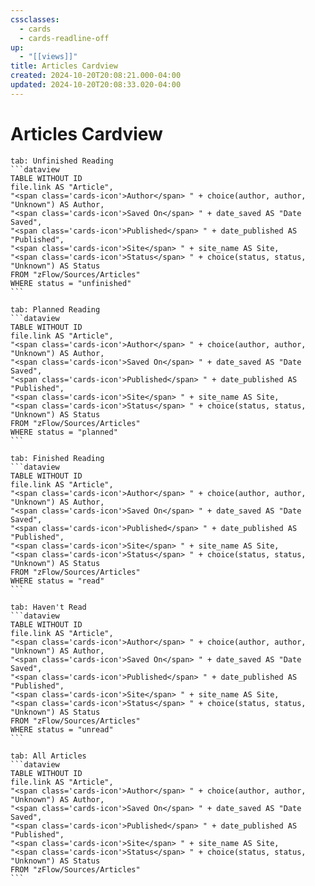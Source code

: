 ```yaml
---
cssclasses:
  - cards
  - cards-readline-off
up:
  - "[[views]]"
title: Articles Cardview
created: 2024-10-20T20:08:21.000-04:00
updated: 2024-10-20T20:08:33.020-04:00
---
```

# Articles Cardview

````tabs
tab: Unfinished Reading
```dataview
TABLE WITHOUT ID
file.link AS "Article",
"<span class='cards-icon'>Author</span> " + choice(author, author, "Unknown") AS Author,
"<span class='cards-icon'>Saved On</span> " + date_saved AS "Date Saved",
"<span class='cards-icon'>Published</span> " + date_published AS "Published",
"<span class='cards-icon'>Site</span> " + site_name AS Site,
"<span class='cards-icon'>Status</span> " + choice(status, status, "Unknown") AS Status
FROM "zFlow/Sources/Articles"
WHERE status = "unfinished"
```

tab: Planned Reading
```dataview
TABLE WITHOUT ID
file.link AS "Article",
"<span class='cards-icon'>Author</span> " + choice(author, author, "Unknown") AS Author,
"<span class='cards-icon'>Saved On</span> " + date_saved AS "Date Saved",
"<span class='cards-icon'>Published</span> " + date_published AS "Published",
"<span class='cards-icon'>Site</span> " + site_name AS Site,
"<span class='cards-icon'>Status</span> " + choice(status, status, "Unknown") AS Status
FROM "zFlow/Sources/Articles"
WHERE status = "planned"
```

tab: Finished Reading
```dataview
TABLE WITHOUT ID
file.link AS "Article",
"<span class='cards-icon'>Author</span> " + choice(author, author, "Unknown") AS Author,
"<span class='cards-icon'>Saved On</span> " + date_saved AS "Date Saved",
"<span class='cards-icon'>Published</span> " + date_published AS "Published",
"<span class='cards-icon'>Site</span> " + site_name AS Site,
"<span class='cards-icon'>Status</span> " + choice(status, status, "Unknown") AS Status
FROM "zFlow/Sources/Articles"
WHERE status = "read"
```

tab: Haven't Read
```dataview
TABLE WITHOUT ID
file.link AS "Article",
"<span class='cards-icon'>Author</span> " + choice(author, author, "Unknown") AS Author,
"<span class='cards-icon'>Saved On</span> " + date_saved AS "Date Saved",
"<span class='cards-icon'>Published</span> " + date_published AS "Published",
"<span class='cards-icon'>Site</span> " + site_name AS Site,
"<span class='cards-icon'>Status</span> " + choice(status, status, "Unknown") AS Status
FROM "zFlow/Sources/Articles"
WHERE status = "unread"
```

tab: All Articles
```dataview
TABLE WITHOUT ID
file.link AS "Article",
"<span class='cards-icon'>Author</span> " + choice(author, author, "Unknown") AS Author,
"<span class='cards-icon'>Saved On</span> " + date_saved AS "Date Saved",
"<span class='cards-icon'>Published</span> " + date_published AS "Published",
"<span class='cards-icon'>Site</span> " + site_name AS Site,
"<span class='cards-icon'>Status</span> " + choice(status, status, "Unknown") AS Status
FROM "zFlow/Sources/Articles"
```
````
